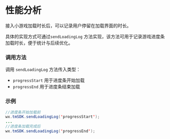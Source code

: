 # 性能分析

接入小游戏加载时长后，可以记录用户停留在加载界面的时长。

具体的实现方式可通过`sendLoadingLog` 方法实现，该方法可用于记录游戏进度条加载时长，便于统计与后续优化。

### **调用方法**

调用 `sendLoadingLog` 方法传入类型：

* `progressStart` 用于进度条开始加载
* `progressEnd` 用于进度条结束加载

### **示例**

```java
//进度条开始加载前
wx.tmSDK.sendLoadingLog('progressStart');
...
//进度条加载完成后
wx.tmSDK.sendLoadingLog('progressEnd');
```



